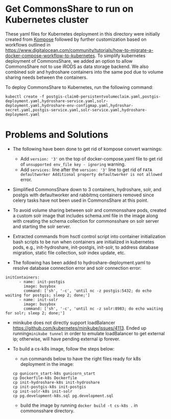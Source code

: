 # Get CommonsShare to run on Kubernetes cluster

These yaml files for Kubernetes deployment in this directory were initially created from [Kompose](http://kompose.io/) followed by further customization based on workflows outlined in <https://www.digitalocean.com/community/tutorials/how-to-migrate-a-docker-compose-workflow-to-kubernetes>. To simplify kubernetes deployment of CommonsShare, we added an option to allow CommonsShare not to use iRODS as data storage backend. We also combined solr and hydroshare containers into the same pod due to volume sharing needs between the containers.

To deploy CommonsShare to Kubernetes, run the following command:
```
kubectl create -f postgis-claim0-persistentvolumeclaim.yaml,postgis-deployment.yaml,hydroshare-service.yaml,solr-deployment.yaml,hydroshare-env-configmap.yaml,hydroshar-secret.yaml,postgis-service.yaml,solr-service.yaml,hydroshare-deployment.yaml
```

# Problems and Solutions

* The following have been done to get rid of kompose convert warnings:

  * Add ```version: '3'``` on the top of docker-compose.yaml file to get rid of ```unsupported env_file key - ignoring``` warning.  
  * Add ```services:``` line after the ```version: '3'``` line to get rid of ```FATA defaultworker Additional property defaultworker is not allowed``` error.

* Simplified CommonsShare down to 3 containers, hydroshare, solr, and postgis with defaultworker and rabbitmq containers removed since celery tasks have not been used in CommonsShare at this point.

* To avoid volume sharing between solr and commonsshare pods, created a custom solr image that includes schema.xml file in the image along with creating the schema collection for commonsshare on solr server and starting the solr server. 

* Extracted commands from hsctl control script into container initialization bash scripts to be run when containers are initialized in kubernetes pods, e.g., init-hydroshare, init-postgis, init-solr, to address database migration, static file collection, solr index update, etc.

* The following has been added to hydroshare-deployment.yaml to resolve database connection error and solr connection error:
```
initContainers:
      - name: init-postgis
        image: busybox
        command: ['sh', '-c', 'until nc -z postgis:5432; do echo waiting for postgis; sleep 2; done;']
      - name: init-solr
        image: busybox
        command: ['sh', '-c', 'until nc -z solr:8983; do echo waiting for solr; sleep 2; done;']  
```

* minikube does not directly support loadBalancer <https://github.com/kubernetes/minikube/issues/4113>. Ended up running```minikube tunnel``` in order to emulate loadBalancer to get external ip; otherwise, will have pending external ip forever.

* To build a cs-k8s image, follow the steps below:

  * run commands below to have the right files ready for k8s deployment in the image:
  ```
  cp gunicorn_start-k8s gunicorn_start
  cp Dockerfile-k8s Dockerfile
  cp init-hydroshare-k8s init-hydroshare
  cp init-postgis-k8s init-postgis
  cp init-solr-k8s init-solr
  cp pg.development-k8s.sql pg.development.sql
  ```
  
  * build the image by running ```docker build -t cs-k8s .``` in commonsshare directory.
  
